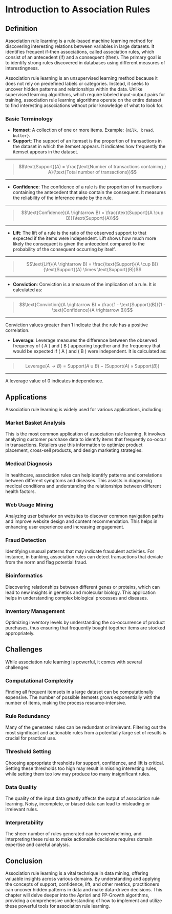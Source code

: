 # Introduction to Association Rules

## Definition

Association rule learning is a rule-based machine learning method for discovering interesting relations between variables in large datasets. It identifies frequent if-then associations, called association rules, which consist of an antecedent (if) and a consequent (then). The primary goal is to identify strong rules discovered in databases using different measures of interestingness.

Association rule learning is an unsupervised learning method because it does not rely on predefined labels or categories. Instead, it seeks to uncover hidden patterns and relationships within the data. Unlike supervised learning algorithms, which require labeled input-output pairs for training, association rule learning algorithms operate on the entire dataset to find interesting associations without prior knowledge of what to look for.

### Basic Terminology

- **Itemset**: A collection of one or more items. Example: `{milk, bread, butter}`.
- **Support**: The support of an itemset is the proportion of transactions in the dataset in which the itemset appears. It indicates how frequently the itemset appears in the dataset.
---


> $$\text{Support}(A) = \frac{\text{Number of transactions containing } A}{\text{Total number of transactions}}$$


---
- **Confidence**: The confidence of a rule is the proportion of transactions containing the antecedent that also contain the consequent. It measures the reliability of the inference made by the rule.
---


>$$\text{Confidence}(A \rightarrow B) = \frac{\text{Support}(A \cup B)}{\text{Support}(A)}$$


---
- **Lift**: The lift of a rule is the ratio of the observed support to that expected if the items were independent. Lift shows how much more likely the consequent is given the antecedent compared to the probability of the consequent occurring by itself.
- ---


>$$\text{Lift}(A \rightarrow B) = \frac{\text{Support}(A \cup B)}{\text{Support}(A) \times \text{Support}(B)}$$


---
- **Conviction**: Conviction is a measure of the implication of a rule. It is calculated as:
---


>$$\text{Conviction}(A \rightarrow B) = \frac{1 - \text{Support}(B)}{1 - \text{Confidence}(A \rightarrow B)}$$


---
  Conviction values greater than 1 indicate that the rule has a positive correlation.
- **Leverage**: Leverage measures the difference between the observed frequency of \( A \) and \( B \) appearing together and the frequency that would be expected if \( A \) and \( B \) were independent. It is calculated as:
---


>$$\text{Leverage}(A \rightarrow B) = \text{Support}(A \cup B) - (\text{Support}(A) \times \text{Support}(B))$$


---
  A leverage value of 0 indicates independence.
## Applications

Association rule learning is widely used for various applications, including:

### Market Basket Analysis
This is the most common application of association rule learning. It involves analyzing customer purchase data to identify items that frequently co-occur in transactions. Retailers use this information to optimize product placement, cross-sell products, and design marketing strategies.

### Medical Diagnosis
In healthcare, association rules can help identify patterns and correlations between different symptoms and diseases. This assists in diagnosing medical conditions and understanding the relationships between different health factors.

### Web Usage Mining
Analyzing user behavior on websites to discover common navigation paths and improve website design and content recommendation. This helps in enhancing user experience and increasing engagement.

### Fraud Detection
Identifying unusual patterns that may indicate fraudulent activities. For instance, in banking, association rules can detect transactions that deviate from the norm and flag potential fraud.

### Bioinformatics
Discovering relationships between different genes or proteins, which can lead to new insights in genetics and molecular biology. This application helps in understanding complex biological processes and diseases.

### Inventory Management
Optimizing inventory levels by understanding the co-occurrence of product purchases, thus ensuring that frequently bought together items are stocked appropriately.

## Challenges

While association rule learning is powerful, it comes with several challenges:

### Computational Complexity
Finding all frequent itemsets in a large dataset can be computationally expensive. The number of possible itemsets grows exponentially with the number of items, making the process resource-intensive.

### Rule Redundancy
Many of the generated rules can be redundant or irrelevant. Filtering out the most significant and actionable rules from a potentially large set of results is crucial for practical use.

### Threshold Setting
Choosing appropriate thresholds for support, confidence, and lift is critical. Setting these thresholds too high may result in missing interesting rules, while setting them too low may produce too many insignificant rules.

### Data Quality
The quality of the input data greatly affects the output of association rule learning. Noisy, incomplete, or biased data can lead to misleading or irrelevant rules.

### Interpretability
The sheer number of rules generated can be overwhelming, and interpreting these rules to make actionable decisions requires domain expertise and careful analysis.

## Conclusion

Association rule learning is a vital technique in data mining, offering valuable insights across various domains. By understanding and applying the concepts of support, confidence, lift, and other metrics, practitioners can uncover hidden patterns in data and make data-driven decisions. This chapter will delve deeper into the Apriori and FP-Growth algorithms, providing a comprehensive understanding of how to implement and utilize these powerful tools for association rule learning.
